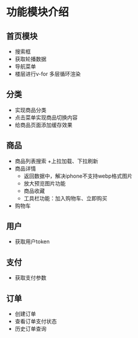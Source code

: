 # 功能模块介绍

## 首页模块
+ 搜索框
+ 获取轮播数据
+ 导航菜单
+ 楼层进行v-for 多层循环渲染

## 分类
+ 实现商品分类
+ 点击菜单实现商品切换内容
+ 给商品页面添加缓存效果

## 商品
+ 商品列表搜索
    +上拉加载、下拉刷新
+ 商品详情
    + 返回数据中，解决iphone不支持webp格式图片
    + 放大预览图片功能
    + 商品收藏
    + 工具栏功能：加入购物车、立即购买
+ 购物车

## 用户
+ 获取用户token

## 支付
+ 获取支付参数

## 订单
+ 创建订单
+ 查看订单支付状态
+ 历史订单查询
